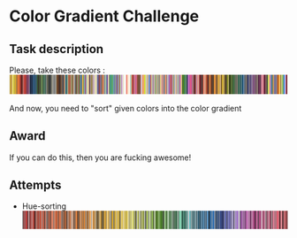 # Color Gradient Challenge

## Task description

Please, take these colors : 
![given colors](/image.png)

And now, you need to "sort" given colors into the color gradient


## Award
If you can do this, then you are fucking awesome!


## Attempts

* Hue-sorting
  ![sorted colors by hue](/attempt-0/new-image.png)